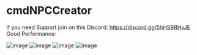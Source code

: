 
# cmdNPCCreator
If you need Support join on this Discord: https://discord.gg/5hHSBRHvJE
Good Performance:

![image](https://github.com/cmdscripts/cmdNPCCreator/assets/123102218/daecd235-808e-432a-9e71-5614f09ea1e3)
![image](https://github.com/cmdscripts/cmdNPCCreator/assets/123102218/ecf666a9-f428-4939-a05f-2af332e9179a)
![image](https://github.com/cmdscripts/cmdNPCCreator/assets/123102218/96886877-2959-4fb1-a187-6e3b5ed7a943)
![image](https://github.com/cmdscripts/cmdNPCCreator/assets/123102218/63648000-0ffd-41fb-b26e-49bf1e83ff0c)
